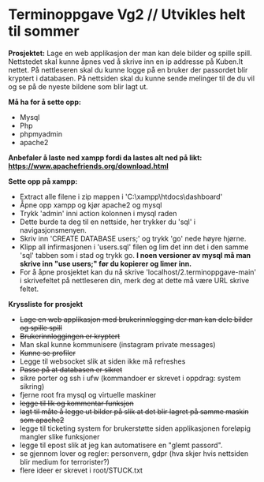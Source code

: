 # Terminoppgave Vg2 //  Utvikles helt til sommer


**Prosjektet:** Lage en web applikasjon der man kan dele bilder og spille spill. Nettstedet skal kunne åpnes ved å skrive inn en ip addresse på Kuben.It nettet. På nettleseren skal du kunne logge på en bruker der passordet blir kryptert i databasen. På nettsiden skal du kunne sende melinger til de du vil og se på de nyeste bildene som blir lagt ut.

**Må ha for å sette opp:**
* Mysql
* Php 
* phpmyadmin
* apache2

**Anbefaler å laste ned xampp fordi da lastes alt ned på likt: https://www.apachefriends.org/download.html**

**Sette opp på xampp:**
* Extract alle filene i zip mappen i 'C:\xampp\htdocs\dashboard'
* Åpne opp xampp og kjør apache2 og mysql
* Trykk 'admin' inni action kolonnen i mysql raden
* Dette burde ta deg til en nettside, her trykker du 'sql' i navigasjonsmenyen.
* Skriv inn 'CREATE DATABASE users;' og trykk 'go' nede høyre hjørne.
* Klipp all infirmasjonen i 'users.sql' filen og lim det inn det i den samme 'sql' tabben som i stad og trykk go.
**I noen versioner av mysql må man skrive inn "use users;" før du kopierer og limer inn.**
* For å åpne prosjektet kan du nå skrive 'localhost/2.terminoppgave-main' i skrivefeltet på nettleseren din, merk deg at dette må være URL skrive feltet.


**Kryssliste for prosjekt**
* ~~Lage en web applikasjon med brukerinnlogging der man kan dele bilder og spille spill~~
* ~~Brukerinnloggingen er kryptert~~
* Man skal kunne kommunisere (instagram private messages)
* ~~Kunne se profiler~~
* Legge til websocket slik at siden ikke må refreshes
* ~~Passe på at databasen er sikret~~
* sikre porter og ssh i ufw (kommandoer er skrevet i oppdrag: system sikring)
* fjerne root fra mysql og virtuelle maskiner
* ~~legge til lik og kommentar funksjon~~
* ~~lagt til måte å legge ut bilder på slik at det blir lagret på samme maskin som apache2~~
* legge til ticketing system for brukerstøtte siden applikasjonen foreløpig mangler slike funksjoner
* legge til epost slik at jeg kan automatisere en "glemt passord".
* se gjennom lover og regler: personvern, gdpr (hva skjer hvis nettsiden blir medium for terrorister?)
* flere ideer er skrevet i root/STUCK.txt
